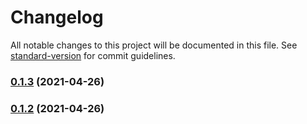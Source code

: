 # Changelog

All notable changes to this project will be documented in this file. See [standard-version](https://github.com/conventional-changelog/standard-version) for commit guidelines.

### [0.1.3](https://github.com/BennyKok/amplify-client-2/compare/v0.1.2...v0.1.3) (2021-04-26)

### [0.1.2](https://github.com/BennyKok/amplify-client-2/compare/v0.1.1...v0.1.2) (2021-04-26)
